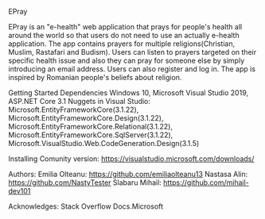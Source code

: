 EPray

EPray is an "e-health" web application that prays for people's health all around the world so that users do not need to use an actually e-health application.
The app contains prayers for multiple religions(Christian, Muslim, Rastafari and Budism). Users can listen to prayers targeted on their specific health issue and also they can pray for someone else by simply introducing an email address. Users can also register and log in.
The app is inspired by Romanian people's beliefs about religion.

Getting Started
Dependencies
Windows 10, Microsoft Visual Studio 2019, ASP.NET Core 3.1
Nuggets in Visual Studio: Microsoft.EntityFrameworkCore(3.1.22), Microsoft.EntityFrameworkCore.Design(3.1.22), Microsoft.EntityFrameworkCore.Relational(3.1.22),
Microsoft.EntityFrameworkCore.SqlServer(3.1.22), Microsoft.VisualStudio.Web.CodeGeneration.Design(3.1.5)

Installing
Comunity version: https://visualstudio.microsoft.com/downloads/

Authors:
Emilia Olteanu: https://github.com/emiliaolteanu13
Nastasa Alin: https://github.com/NastyTester
Slabaru Mihail: https://github.com/mihail-dev101

Acknowledges:
Stack Overflow
Docs.Microsoft